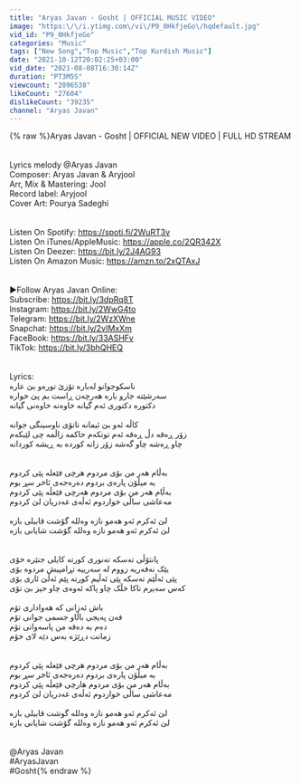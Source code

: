 ```yaml
---
title: "Aryas Javan - Gosht | OFFICIAL MUSIC VIDEO"
image: "https:\/\/i.ytimg.com\/vi\/P9_0HkfjeGo\/hqdefault.jpg"
vid_id: "P9_0HkfjeGo"
categories: "Music"
tags: ["New Song","Top Music","Top Kurdish Music"]
date: "2021-10-12T20:02:25+03:00"
vid_date: "2021-08-08T16:30:14Z"
duration: "PT3M5S"
viewcount: "2096538"
likeCount: "27604"
dislikeCount: "39235"
channel: "Aryas Javan"
---
```

{% raw %}Aryas Javan - Gosht | OFFICIAL NEW VIDEO | FULL HD STREAM<br /><br /><br />Lyrics melody @Aryas Javan <br />Composer: Aryas Javan &amp; Aryjool<br />Arr, Mix &amp; Mastering: Jool<br />Record label: Aryjool<br />Cover Art: Pourya Sadeghi<br /><br /><br />Listen On Spotify: <a rel="nofollow" target="blank" href="https://spoti.fi/2WuRT3v">https://spoti.fi/2WuRT3v</a><br />Listen On iTunes/AppleMusic: <a rel="nofollow" target="blank" href="https://apple.co/2QR342X">https://apple.co/2QR342X</a><br />Listen On Deezer: <a rel="nofollow" target="blank" href="https://bit.ly/2J4AG93">https://bit.ly/2J4AG93</a><br />Listen On Amazon Music: <a rel="nofollow" target="blank" href="https://amzn.to/2xQTAxJ">https://amzn.to/2xQTAxJ</a><br /><br /><br />►Follow Aryas Javan Online: <br />Subscribe: <a rel="nofollow" target="blank" href="https://bit.ly/3dpRq8T">https://bit.ly/3dpRq8T</a><br />Instagram: <a rel="nofollow" target="blank" href="https://bit.ly/2WwG4to">https://bit.ly/2WwG4to</a><br />Telegram: <a rel="nofollow" target="blank" href="https://bit.ly/2WzXWne">https://bit.ly/2WzXWne</a><br />Snapchat: <a rel="nofollow" target="blank" href="https://bit.ly/2vIMxXm">https://bit.ly/2vIMxXm</a><br />FaceBook: <a rel="nofollow" target="blank" href="https://bit.ly/33ASHFv">https://bit.ly/33ASHFv</a><br />TikTok: <a rel="nofollow" target="blank" href="https://bit.ly/3bhQHEQ">https://bit.ly/3bhQHEQ</a><br /><br /><br />Lyrics:<br />ناسکوجوانو لەبارە تۆزێ تورەو بێ عارە<br />سەرشێتە جارو بارە هەرچەن ڕاست بم پێ خواره<br />دکتورە دکتوری ئەم گیانە خاوەنە خاوەنی گیانە<br /><br />کاڵە ئەو بێ ئیمانە تاتۆی ناوسینگی جوانە<br />زۆر ڕەقە دڵ ڕەقە ئەم توتکەم حاکمە زاڵمە چی لێبکەم<br />چاو ڕەشە چاو گەشە زۆر زانە کوردە بە ڕیشە کوردانە<br /><br /><br />بەڵام هەر من بۆی مردوم هرچی فێعلە پێی کردوم <br />بە میڵۆن پارەی بردوم دەرەجەی ئاخر سڕ بوم<br />بەڵام هەر من بۆی مردوم هەرچی فێعڵە پێی کردوم<br />مەعاشی ساڵی خواردوم ئەڵەی غەدریان لێ کردوم<br /><br />لێ ئەکرم ئەو هەمو نازە وەللە گۆشت قابیلی بازە<br />لێ ئەکرم ئەو هەمو نازە وەللە گۆشت شایانی بازە<br /><br /><br />پانتۆڵی تەسکە تەنوری کورتە کایلی جنێرە خۆی<br />یێک نەفەریە زووم لە سەرییە تڕامپیش مردوە بۆی<br />پێی ئەڵێم تەسکە پێی ئەڵیم کورتە پێم ئەڵێ ئاری بۆی<br />کەس سەیرم ناکا خڵک چاو پاکە ئەوەی چاو حیز بێ تۆی <br /><br />باش ئەزانی کە هەواداری تۆم<br />فەن پەیجی باڵاو جسمی جوانی تۆم<br />دەم بە دەقە من پاسەوانی تۆم<br />زمانت دڕێژە بەس دێە لای خۆم<br /><br /><br />بەڵام هەر من بۆی مردوم هرچی فێعلە پێی کردوم <br />بە میڵۆن پارەی بردوم دەرەجەی ئاخر سڕ بوم<br />بەڵام هەر من بۆی مردوم هارچی فێعڵە پێی کردوم<br />مەعاشی ساڵی خواردوم ئەڵەی غەدریان لێ کردوم<br /><br />لێ ئەکرم ئەو هەمو نازە وەللە گوشت قابیلی بازە<br />لێ ئەکرم ئەو هەمو نازە وەللە گۆشت شایانی بازە<br /><br /><br />@Aryas Javan <br />#AryasJavan<br />#Gosht{% endraw %}
